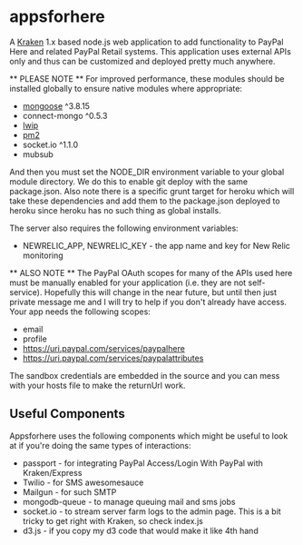 # appsforhere

A [Kraken](http://krakenjs.com/) 1.x based node.js web application to add functionality to PayPal Here and related
PayPal Retail systems. This application uses external APIs only and thus can be customized and deployed
pretty much anywhere.

** PLEASE NOTE **
For improved performance, these modules should be installed globally to ensure native modules where appropriate:

* [mongoose](http://mongoosejs.com/) ^3.8.15
* connect-mongo ^0.5.3
* [lwip](https://github.com/EyalAr/lwip)
* [pm2](https://github.com/unitech/pm2)
* socket.io ^1.1.0
* mubsub

And then you must set the NODE_DIR environment variable to your global module directory. We do this to enable git deploy
with the same package.json. Also note there is a specific grunt target for heroku which will take these dependencies and
add them to the package.json deployed to heroku since heroku has no such thing as global installs.

The server also requires the following environment variables:

* NEWRELIC_APP, NEWRELIC_KEY - the app name and key for New Relic monitoring

** ALSO NOTE **
The PayPal OAuth scopes for many of the APIs used here must be manually enabled for your application (i.e. they are
not self-service). Hopefully this will change in the near future, but until then just private message me and I will try
to help if you don't already have access. Your app needs the following scopes:

* email
* profile
* https://uri.paypal.com/services/paypalhere 
* https://uri.paypal.com/services/paypalattributes
 
The sandbox credentials are embedded in the source and you can mess with
your hosts file to make the returnUrl work.

## Useful Components

Appsforhere uses the following components which might be useful to look at if you're doing the same types of interactions:

* passport - for integrating PayPal Access/Login With PayPal with Kraken/Express
* Twilio - for SMS awesomesauce
* Mailgun - for such SMTP
* mongodb-queue - to manage queuing mail and sms jobs
* socket.io - to stream server farm logs to the admin page. This is a bit tricky to get right with Kraken, so check index.js
* d3.js - if you copy my d3 code that would make it like 4th hand